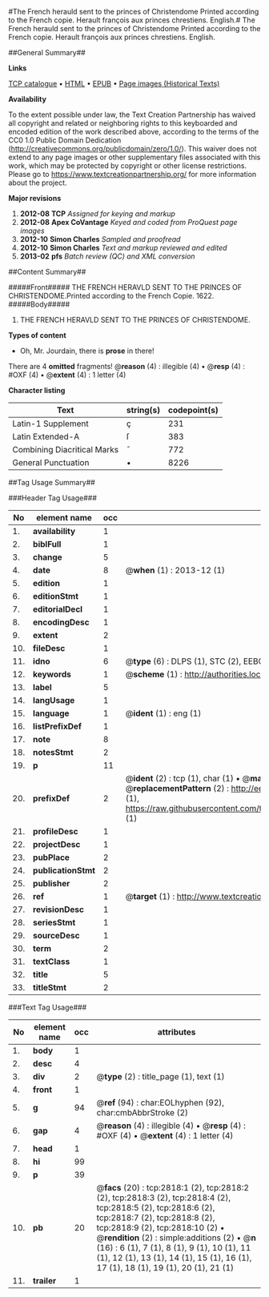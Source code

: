#The French herauld sent to the princes of Christendome Printed according to the French copie. Herault françois aux princes chrestiens. English.#
The French herauld sent to the princes of Christendome Printed according to the French copie.
Herault françois aux princes chrestiens. English.

##General Summary##

**Links**

[TCP catalogue](http://www.ota.ox.ac.uk/tcp/)  • 
[HTML](http://tei.it.ox.ac.uk/tcp/Texts-HTML/free/A01/A01261.html)  • 
[EPUB](http://tei.it.ox.ac.uk/tcp/Texts-EPUB/free/A01/A01261.epub) • 
[Page images (Historical Texts)](https://historicaltexts.jisc.ac.uk/eebo-99838439e)

**Availability**

To the extent possible under law, the Text Creation Partnership has waived all copyright and related or neighboring rights to this keyboarded and encoded edition of the work described above, according to the terms of the CC0 1.0 Public Domain Dedication (http://creativecommons.org/publicdomain/zero/1.0/). This waiver does not extend to any page images or other supplementary files associated with this work, which may be protected by copyright or other license restrictions. Please go to https://www.textcreationpartnership.org/ for more information about the project.

**Major revisions**

1. __2012-08__ __TCP__ *Assigned for keying and markup*
1. __2012-08__ __Apex CoVantage__ *Keyed and coded from ProQuest page images*
1. __2012-10__ __Simon Charles__ *Sampled and proofread*
1. __2012-10__ __Simon Charles__ *Text and markup reviewed and edited*
1. __2013-02__ __pfs__ *Batch review (QC) and XML conversion*

##Content Summary##

#####Front#####
THE FRENCH HERAVLD SENT TO THE PRINCES OF CHRISTENDOME.Printed according to the French Copie. 1622.
#####Body#####

1. THE FRENCH HERAVLD SENT TO THE PRINCES OF CHRISTENDOME.

**Types of content**

  * Oh, Mr. Jourdain, there is **prose** in there!

There are 4 **omitted** fragments! 
 @__reason__ (4) : illegible (4)  •  @__resp__ (4) : #OXF (4)  •  @__extent__ (4) : 1 letter (4)

**Character listing**


|Text|string(s)|codepoint(s)|
|---|---|---|
|Latin-1 Supplement|ç|231|
|Latin Extended-A|ſ|383|
|Combining             Diacritical Marks|̄|772|
|General Punctuation|•|8226|

##Tag Usage Summary##

###Header Tag Usage###

|No|element name|occ|attributes|
|---|---|---|---|
|1.|__availability__|1||
|2.|__biblFull__|1||
|3.|__change__|5||
|4.|__date__|8| @__when__ (1) : 2013-12 (1)|
|5.|__edition__|1||
|6.|__editionStmt__|1||
|7.|__editorialDecl__|1||
|8.|__encodingDesc__|1||
|9.|__extent__|2||
|10.|__fileDesc__|1||
|11.|__idno__|6| @__type__ (6) : DLPS (1), STC (2), EEBO-CITATION (1), PROQUEST (1), VID (1)|
|12.|__keywords__|1| @__scheme__ (1) : http://authorities.loc.gov/ (1)|
|13.|__label__|5||
|14.|__langUsage__|1||
|15.|__language__|1| @__ident__ (1) : eng (1)|
|16.|__listPrefixDef__|1||
|17.|__note__|8||
|18.|__notesStmt__|2||
|19.|__p__|11||
|20.|__prefixDef__|2| @__ident__ (2) : tcp (1), char (1)  •  @__matchPattern__ (2) : ([0-9\-]+):([0-9IVX]+) (1), (.+) (1)  •  @__replacementPattern__ (2) : http://eebo.chadwyck.com/downloadtiff?vid=$1&page=$2 (1), https://raw.githubusercontent.com/textcreationpartnership/Texts/master/tcpchars.xml#$1 (1)|
|21.|__profileDesc__|1||
|22.|__projectDesc__|1||
|23.|__pubPlace__|2||
|24.|__publicationStmt__|2||
|25.|__publisher__|2||
|26.|__ref__|1| @__target__ (1) : http://www.textcreationpartnership.org/docs/. (1)|
|27.|__revisionDesc__|1||
|28.|__seriesStmt__|1||
|29.|__sourceDesc__|1||
|30.|__term__|2||
|31.|__textClass__|1||
|32.|__title__|5||
|33.|__titleStmt__|2||


###Text Tag Usage###

|No|element name|occ|attributes|
|---|---|---|---|
|1.|__body__|1||
|2.|__desc__|4||
|3.|__div__|2| @__type__ (2) : title_page (1), text (1)|
|4.|__front__|1||
|5.|__g__|94| @__ref__ (94) : char:EOLhyphen (92), char:cmbAbbrStroke (2)|
|6.|__gap__|4| @__reason__ (4) : illegible (4)  •  @__resp__ (4) : #OXF (4)  •  @__extent__ (4) : 1 letter (4)|
|7.|__head__|1||
|8.|__hi__|99||
|9.|__p__|39||
|10.|__pb__|20| @__facs__ (20) : tcp:2818:1 (2), tcp:2818:2 (2), tcp:2818:3 (2), tcp:2818:4 (2), tcp:2818:5 (2), tcp:2818:6 (2), tcp:2818:7 (2), tcp:2818:8 (2), tcp:2818:9 (2), tcp:2818:10 (2)  •  @__rendition__ (2) : simple:additions (2)  •  @__n__ (16) : 6 (1), 7 (1), 8 (1), 9 (1), 10 (1), 11 (1), 12 (1), 13 (1), 14 (1), 15 (1), 16 (1), 17 (1), 18 (1), 19 (1), 20 (1), 21 (1)|
|11.|__trailer__|1||
